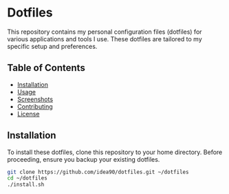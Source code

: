 # Dotfiles

This repository contains my personal configuration files (dotfiles) for various applications and tools I use. These dotfiles are tailored to my specific setup and preferences.

## Table of Contents

- [Installation](#installation)
- [Usage](#usage)
- [Screenshots](#screenshots)
- [Contributing](#contributing)
- [License](#license)

## Installation

To install these dotfiles, clone this repository to your home directory. Before proceeding, ensure you backup your existing dotfiles.

```bash
git clone https://github.com/idea90/dotfiles.git ~/dotfiles
cd ~/dotfiles
./install.sh
